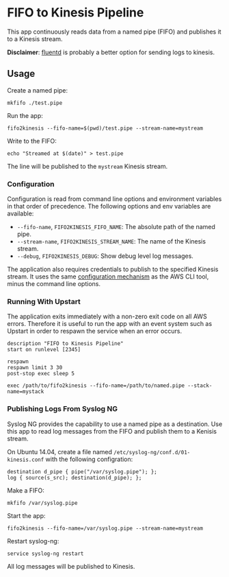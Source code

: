 # FIFO to Kinesis Pipeline

This app continuously reads data from a named pipe (FIFO) and publishes it
to a Kinesis stream.

**Disclaimer**: [fluentd](http://www.fluentd.org/) is probably a better option for sending logs to kinesis.

## Usage

Create a named pipe:

```shell
mkfifo ./test.pipe
```

Run the app:

```shel
fifo2kinesis --fifo-name=$(pwd)/test.pipe --stream-name=mystream
```

Write to the FIFO:

```shell
echo "Streamed at $(date)" > test.pipe
```

The line will be published to the `mystream` Kinesis stream.

### Configuration

Configuration is read from command line options and environment variables
in that order of precedence. The following options and env variables are
available:

* `--fifo-name`, `FIFO2KINESIS_FIFO_NAME`: The absolute path of the named pipe.
* `--stream-name`, `FIFO2KINESIS_STREAM_NAME`: The name of the Kinesis stream.
* `--debug`, `FIFO2KINESIS_DEBUG`: Show debug level log messages.

The application also requires credentials to publish to the specified
Kinesis stream. It uses the same [configuration mechanism](http://docs.aws.amazon.com/cli/latest/userguide/cli-chap-getting-started.html#config-settings-and-precedence)
as the AWS CLI tool, minus the command line options.

### Running With Upstart

The application exits immediately with a non-zero exit code on all AWS
errors. Therefore it is useful to run the app with an event system such as
Upstart in order to respawn the service when an error occurs.

```
description "FIFO to Kinesis Pipeline"
start on runlevel [2345]

respawn
respawn limit 3 30
post-stop exec sleep 5

exec /path/to/fifo2kinesis --fifo-name=/path/to/named.pipe --stack-name=mystack
```

### Publishing Logs From Syslog NG

Syslog NG provides the capability to use a named pipe as a destination. Use
this app to read log messages from the FIFO and publish them to a Kenisis
stream.

On Ubuntu 14.04, create a file named `/etc/syslog-ng/conf.d/01-kinesis.conf`
with the following configration:

```
destination d_pipe { pipe("/var/syslog.pipe"); };
log { source(s_src); destination(d_pipe); };
```

Make a FIFO:

```
mkfifo /var/syslog.pipe
```

Start the app:

```
fifo2kinesis --fifo-name=/var/syslog.pipe --stream-name=mystream
```

Restart syslog-ng:

```
service syslog-ng restart
```

All log messages will be published to Kinesis.
